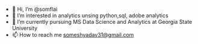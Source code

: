 - 👋 Hi, I’m @somflai
- 👀 I’m interested in analytics unsing python,sql, adobe analytics
- 🌱 I’m currently pursuing MS Data Science and Analytics at Georgia State University
- 📫 How to reach me someshyadav31@gmail.com

<!---
somflai/somflai is a ✨ special ✨ repository because its `README.md` (this file) appears on your GitHub profile.
You can click the Preview link to take a look at your changes.
--->

